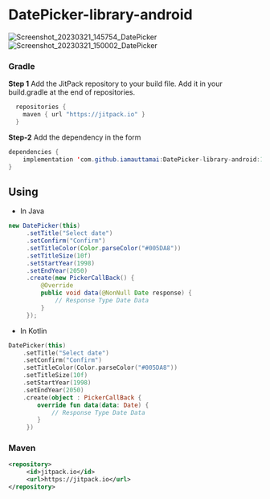 ﻿# DatePicker-library-android
 
![Screenshot_20230321_145754_DatePicker](https://user-images.githubusercontent.com/112051173/226549862-4314a913-d4a1-4a33-8021-8934ec67e6d6.jpg) 
![Screenshot_20230321_150002_DatePicker](https://user-images.githubusercontent.com/112051173/226550375-be4a7c95-cbd6-41fe-8e01-3ed6b1f88c76.jpg)
 
 ### Gradle
**Step 1** Add the JitPack repository to your build file. Add it in your build.gradle at the end of repositories.

```java
  repositories {
    maven { url "https://jitpack.io" }
  }
```

**Step-2** Add the dependency in the form

```java
dependencies {
    implementation 'com.github.iamauttamai:DatePicker-library-android:1.0.9'
}
```

## Using

 -  In Java
```java
new DatePicker(this)
     .setTitle("Select date")
     .setConfirm("Confirm")
     .setTitleColor(Color.parseColor("#005DA8"))
     .setTitleSize(10f)
     .setStartYear(1998)
     .setEndYear(2050)
     .create(new PickerCallBack() {
         @Override
         public void data(@NonNull Date response) {
             // Response Type Date Data
         }
     });
```
  -  In Kotlin
```kotlin
DatePicker(this)
    .setTitle("Select date")
    .setConfirm("Confirm")
    .setTitleColor(Color.parseColor("#005DA8"))
    .setTitleSize(10f)
    .setStartYear(1998)
    .setEndYear(2050)
    .create(object : PickerCallBack {
        override fun data(data: Date) {
            // Response Type Date Data
        }
     })
```
  

### Maven
```xml
<repository>
     <id>jitpack.io</id>
     <url>https://jitpack.io</url>
</repository>
```



